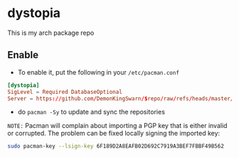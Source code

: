 # dystopia

This is my arch package repo

## Enable

- To enable it, put the following in your `/etc/pacman.conf`
  
```conf
[dystopia]
SigLevel = Required DatabaseOptional
Server = https://github.com/DemonKingSwarn/$repo/raw/refs/heads/master/$arch
```
 
 - do `pacman -Sy` to update and sync the repositories

`NOTE:` Pacman will complain about importing a PGP key that is either invalid or corrupted. The problem can be fixed locally signing the imported key:

```sh
sudo pacman-key --lsign-key 6F189D2A8EAFB02D692C7919A3BEF7FBBF49B562
```
